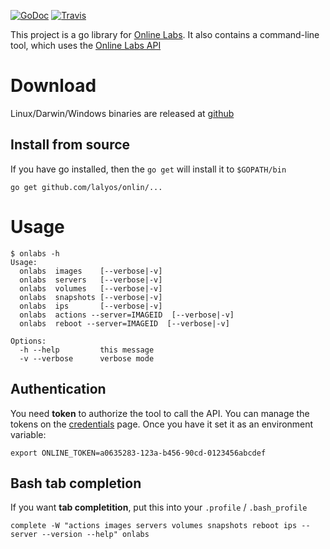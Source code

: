
[![GoDoc](https://godoc.org/github.com/lalyos/onlabs?status.png)](https://godoc.org/github.com/lalyos/onlabs)
[![Travis](https://travis-ci.org/lalyos/onlabs.svg?branch=master)](https://travis-ci.org/lalyos/onlabs)

This project is a go library for [Online Labs](https://cloud.online.net/).
It also contains a command-line tool, which uses the [Online Labs API](https://doc.cloud.online.net/api/)


# Download

Linux/Darwin/Windows binaries are released at [github](https://github.com/lalyos/onlabs/releases/latest)

## Install from source

If you have go installed, then the `go get` will install it to
`$GOPATH/bin`

```
go get github.com/lalyos/onlin/...
```

# Usage

```
$ onlabs -h
Usage:
  onlabs  images    [--verbose|-v]
  onlabs  servers   [--verbose|-v]
  onlabs  volumes   [--verbose|-v]
  onlabs  snapshots [--verbose|-v]
  onlabs  ips       [--verbose|-v]
  onlabs  actions --server=IMAGEID  [--verbose|-v]
  onlabs  reboot --server=IMAGEID  [--verbose|-v]

Options:
  -h --help         this message
  -v --verbose      verbose mode
```

## Authentication

You need **token** to authorize the tool to call the API. You can manage the
tokens on the [credentials](https://cloud.online.net/#/credentials) page. Once
you have it set it as an environment variable:

```
export ONLINE_TOKEN=a0635283-123a-b456-90cd-0123456abcdef
```

## Bash tab completion

If you want **tab completition**, put this into your `.profile` / `.bash_profile`

```
complete -W "actions images servers volumes snapshots reboot ips --server --version --help" onlabs
```
